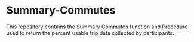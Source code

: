 # Summary-Commutes
This repository contains the Summary Commutes function and Procedure used to return the percent usable trip data collected by participants.
